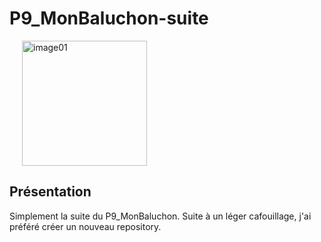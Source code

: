 # P9_MonBaluchon-suite

<img src="https://github.com/Gdonzeau/P9_MonBaluchon/blob/main/imageP9.png" width="200" title= "image01" hspace="20">

## Présentation
Simplement la suite du P9_MonBaluchon. Suite à un léger cafouillage, j'ai préféré créer un nouveau repository.
